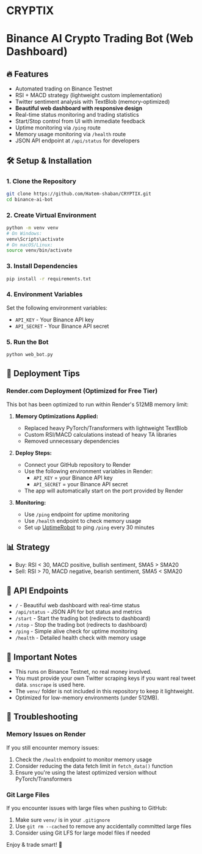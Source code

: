 # CRYPTIX
# Binance AI Crypto Trading Bot (Web Dashboard)

## 🔥 Features
- Automated trading on Binance Testnet
- RSI + MACD strategy (lightweight custom implementation)
- Twitter sentiment analysis with TextBlob (memory-optimized)
- **Beautiful web dashboard with responsive design**
- Real-time status monitoring and trading statistics
- Start/Stop control from UI with immediate feedback
- Uptime monitoring via `/ping` route
- Memory usage monitoring via `/health` route
- JSON API endpoint at `/api/status` for developers

## 🛠 Setup & Installation

### 1. Clone the Repository
```bash
git clone https://github.com/Hatem-shaban/CRYPTIX.git
cd binance-ai-bot
```

### 2. Create Virtual Environment
```bash
python -m venv venv
# On Windows:
venv\Scripts\activate
# On macOS/Linux:
source venv/bin/activate
```

### 3. Install Dependencies
```bash
pip install -r requirements.txt
```

### 4. Environment Variables
Set the following environment variables:
- `API_KEY` - Your Binance API key
- `API_SECRET` - Your Binance API secret

### 5. Run the Bot
```bash
python web_bot.py
```

## 🚀 Deployment Tips

### Render.com Deployment (Optimized for Free Tier)
This bot has been optimized to run within Render's 512MB memory limit:

1. **Memory Optimizations Applied:**
   - Replaced heavy PyTorch/Transformers with lightweight TextBlob
   - Custom RSI/MACD calculations instead of heavy TA libraries
   - Removed unnecessary dependencies

2. **Deploy Steps:**
   - Connect your GitHub repository to Render
   - Use the following environment variables in Render:
     - `API_KEY` = your Binance API key
     - `API_SECRET` = your Binance API secret
   - The app will automatically start on the port provided by Render

3. **Monitoring:**
   - Use `/ping` endpoint for uptime monitoring
   - Use `/health` endpoint to check memory usage
   - Set up [UptimeRobot](https://uptimerobot.com) to ping `/ping` every 30 minutes

## 📊 Strategy
- Buy: RSI < 30, MACD positive, bullish sentiment, SMA5 > SMA20
- Sell: RSI > 70, MACD negative, bearish sentiment, SMA5 < SMA20

## 📡 API Endpoints
- `/` - Beautiful web dashboard with real-time status
- `/api/status` - JSON API for bot status and metrics
- `/start` - Start the trading bot (redirects to dashboard)
- `/stop` - Stop the trading bot (redirects to dashboard)
- `/ping` - Simple alive check for uptime monitoring
- `/health` - Detailed health check with memory usage

## 📌 Important Notes
- This runs on Binance Testnet, no real money involved.
- You must provide your own Twitter scraping keys if you want real tweet data. `snscrape` is used here.
- The `venv/` folder is not included in this repository to keep it lightweight.
- Optimized for low-memory environments (under 512MB).

## 🔧 Troubleshooting

### Memory Issues on Render
If you still encounter memory issues:
1. Check the `/health` endpoint to monitor memory usage
2. Consider reducing the data fetch limit in `fetch_data()` function
3. Ensure you're using the latest optimized version without PyTorch/Transformers

### Git Large Files
If you encounter issues with large files when pushing to GitHub:
1. Make sure `venv/` is in your `.gitignore`
2. Use `git rm --cached` to remove any accidentally committed large files
3. Consider using Git LFS for large model files if needed

Enjoy & trade smart! 🚀